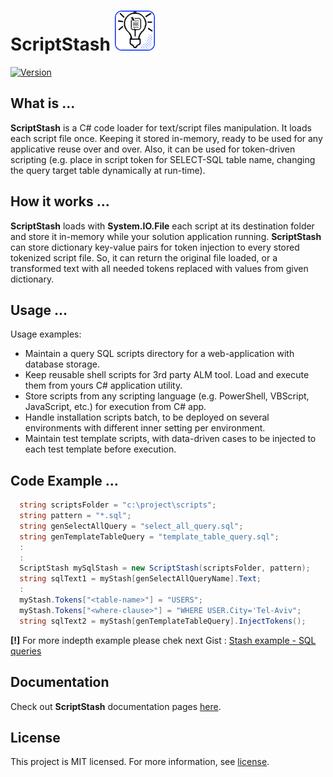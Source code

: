 # ScriptStash ![ScriptStash Logo](/ScriptStash/package/scriptstash_nuget_logo.png)
[![Version](https://img.shields.io/badge/nuget-v1.0.1-brightgreen.svg?logo=appveyor&longCache=true&style=plastic)](https://www.nuget.org/packages/ScriptStash.Net)
## What is ...
**ScriptStash** is a C# code loader for text/script files manipulation. It loads each script file once. Keeping it stored in-memory, ready to be used for any applicative reuse over and over. Also, it can be used for token-driven scripting (e.g. place in script token for SELECT-SQL table name, changing the query target table dynamically at run-time).

## How it works ...
**ScriptStash** loads with **System.IO.File** each script at its destination folder and store it in-memory while your solution application running. **ScriptStash** can store dictionary key-value pairs for token injection to every stored tokenized script file. So, it can return the original file loaded, or a transformed text with all needed tokens replaced with values from given dictionary.

## Usage ...
Usage examples:
- Maintain a query SQL scripts directory for a web-application with database storage.
- Keep reusable shell scripts for 3rd party ALM tool. Load and execute them from yours C# application utility.
- Store scripts from any scripting language (e.g. PowerShell, VBScript, JavaScript, etc.) for execution from C# app.
- Handle installation scripts batch, to be deployed on several environments with different inner setting per environment.
- Maintain test template scripts, with data-driven cases to be injected to each test template before execution.

## Code Example ...
``` C#
  string scriptsFolder = "c:\project\scripts";
  string pattern = "*.sql";
  string genSelectAllQuery = "select_all_query.sql";
  string genTemplateTableQuery = "template_table_query.sql";
  :
  :
  ScriptStash mySqlStash = new ScriptStash(scriptsFolder, pattern);
  string sqlText1 = myStash[genSelectAllQueryName].Text;
  :
  myStash.Tokens["<table-name>"] = "USERS";
  myStash.Tokens["<where-clause>"] = "WHERE USER.City='Tel-Aviv";
  string sqlText2 = myStash[genTemplateTableQuery].InjectTokens();
``` 
**[!]** For more indepth example please chek next Gist : [Stash example - SQL queries](https://gist.github.com/Eurekode/50e20e5df20afc8435b2a9a5dcc6fa2c)

## Documentation
Check out **ScriptStash** documentation pages [here](https://eurekode.github.io/script_stash_documentations/index.html).
  
## License
This project is MIT licensed. For more information, see [license](LICENSE).
